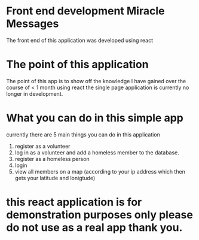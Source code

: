 # Front end development Miracle Messages 
The front end of this application was developed using react
# The point of this application
The point of this app is to show off the knowledge I have gained over the course of < 1 month using react 
the single page application is currently no longer in development.
# What you can do in this simple app 
currently there are 5 main things you can do in this application 
1. register as a volunteer
2. log in as a volunteer and add a homeless member to the database.
3. register as a homeless person 
4. login
5. view all members on a map (according to your ip address which then gets your latitude and lonigtude)
# this react application is for demonstration purposes only please do not use as a real app thank you.
